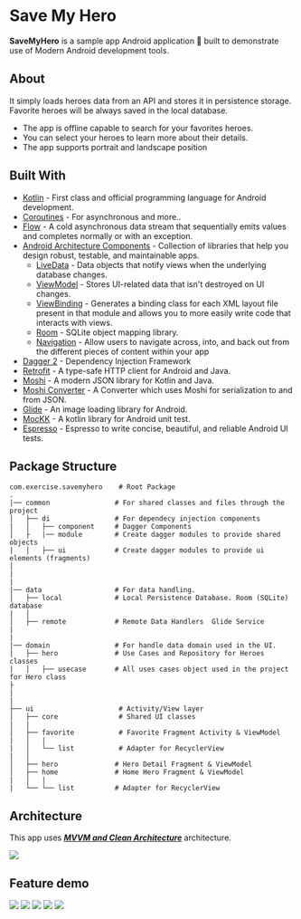 # Save My Hero

**SaveMyHero** is a sample app Android application 📱 built to demonstrate use of Modern Android development tools️. 

## About
It simply loads heroes data from an API and stores it in persistence storage. Favorite heroes will be always saved in the  local database.

- The app is offline capable to search for your favorites heroes. 
- You can select your heroes to learn more about their details.
- The app supports portrait and landscape position

## Built With 
- [Kotlin](https://kotlinlang.org/) - First class and official programming language for Android development.
- [Coroutines](https://kotlinlang.org/docs/reference/coroutines-overview.html) - For asynchronous and more..
- [Flow](https://kotlin.github.io/kotlinx.coroutines/kotlinx-coroutines-core/kotlinx.coroutines.flow/-flow/) - A cold asynchronous data stream that sequentially emits values and completes normally or with an exception.
- [Android Architecture Components](https://developer.android.com/topic/libraries/architecture) - Collection of libraries that help you design robust, testable, and maintainable apps.
  - [LiveData](https://developer.android.com/topic/libraries/architecture/livedata) - Data objects that notify views when the underlying database changes.
  - [ViewModel](https://developer.android.com/topic/libraries/architecture/viewmodel) - Stores UI-related data that isn't destroyed on UI changes. 
  - [ViewBinding](https://developer.android.com/topic/libraries/view-binding) - Generates a binding class for each XML layout file present in that module and allows you to more easily write code that interacts with views.
  - [Room](https://developer.android.com/topic/libraries/architecture/room) - SQLite object mapping library.
  - [Navigation](https://developer.android.com/guide/navigation) - Allow users to navigate across, into, and back out from the different pieces of content within your app
- [Dagger 2](https://dagger.dev/) - Dependency Injection Framework
- [Retrofit](https://square.github.io/retrofit/) - A type-safe HTTP client for Android and Java.
- [Moshi](https://github.com/square/moshi) - A modern JSON library for Kotlin and Java.
- [Moshi Converter](https://github.com/square/retrofit/tree/master/retrofit-converters/moshi) - A Converter which uses Moshi for serialization to and from JSON.
- [Glide](https://bumptech.github.io/glide/) - An image loading library for Android.
- [MocKK](https://mockk.io/) - A kotlin library for Android unit test.
- [Espresso](https://developer.android.com/training/testing/espresso) - Espresso to write concise, beautiful, and reliable Android UI tests.

## Package Structure


    com.exercise.savemyhero    # Root Package
    .
    |── common                # For shared classes and files through the project
    │   ├── di                # For dependecy injection components
    |   │   ├── component     # Dagger Components
    │   ├   |── module        # Create dagger modules to provide shared objects   
    |   │   ├── ui            # Create dagger modules to provide ui elements (fragments) 
    │   
    |
    |
    |── data                  # For data handling.
    │   ├── local             # Local Persistence Database. Room (SQLite) database
    |   │    
    │   ├── remote            # Remote Data Handlers  Glide Service   
    |    
    | 
    |── domain                # For handle data domain used in the UI.
    │   ├── hero              # Use Cases and Repository for Heroes classes
    |   │   ├── usecase       # All uses cases object used in the project for Hero class 
    ├
    |
    |
    ├── ui                     # Activity/View layer
    │   ├── core               # Shared UI classes 
    |   |
    │   ├── favorite           # Favorite Fragment Activity & ViewModel
    |   │   |
    |   │   └── list           # Adapter for RecyclerView  
    |   │            
    │   ├── hero              # Hero Detail Fragment & ViewModel    
    │   ├── home              # Home Hero Fragment & ViewModel
    |   │   |
    |   └── └── list          # Adapter for RecyclerView  
    



## Architecture
This app uses [***MVVM and Clean Architecture***](https://developer.android.com/jetpack/docs/guide#recommended-app-arch) architecture.

![](https://miro.medium.com/max/1200/1*XxYlayLVyJ7SkwrqOTt10w.png)

## Feature demo
![](media/device-2020-05-22-171501.png)
![](media/device-2020-05-22-171631.png)
![](media/device-2020-05-22-171654.png)
![](media/device-2020-05-22-171714.png)
![](media/device-2020-05-22-171726.png)

